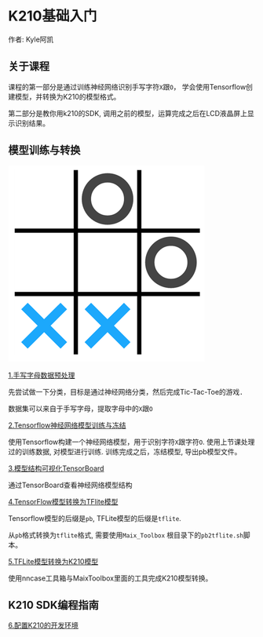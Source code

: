 # K210基础入门



作者: Kyle阿凯



## 关于课程

课程的第一部分是通过训练神经网络识别手写字符`X`跟`O`， 学会使用Tensorflow创建模型，并转换为K210的模型格式。

第二部分是教你用k210的SDK, 调用之前的模型，运算完成之后在LCD液晶屏上显示识别结果。



## 模型训练与转换

![tic_tac_toe.gif](./image/tic_tac_toe.gif)

[1.手写字母数据预处理](1.手写字母XO数据预处理/手写字母XO数据预处理.md)

先尝试做一下分类，目标是通过神经网络分类，然后完成Tic-Tac-Toe的游戏．

数据集可以来自于手写字母，提取字母中的`X`跟`O` 

[2.Tensorflow神经网络模型训练与冻结](2.Tensorflow神经网络模型训练与冻结/Tensorflow神经网络模型训练与冻结.md)

使用Tensorflow构建一个神经网络模型，用于识别字符`X`跟字符`O`.  使用上节课处理过的训练数据, 对模型进行训练. 训练完成之后，冻结模型, 导出pb模型文件。

[3.模型结构可视化TensorBoard](3.模型结构可视化TensorBoard/模型结构可视化TensorBoard.md)

通过TensorBoard查看神经网络模型结构

[4.TensorFlow模型转换为TFlite模型](4.TensorFlow模型转换为TFlite模型/TensorFlow模型转换为TFlite模型.md)

Tensorflow模型的后缀是`pb`, TFLite模型的后缀是`tflite`. 

从`pb`格式转换为`tflite`格式, 需要使用`Maix_Toolbox` 根目录下的`pb2tflite.sh`脚本。

[5.TFLite模型转换为K210模型](5.TFLite模型转换为K210模型/TFLite模型转换为K210模型.md)

使用nncase工具箱与MaixToolbox里面的工具完成K210模型转换。



## K210 SDK编程指南

[6.配置K210的开发环境](6.配置K210的开发环境/配置K210的开发环境.md)

